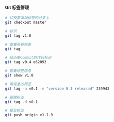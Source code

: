#### Git 标签管理

```bash
# 切换要添加标签的分支上
git checkout master

# 标识
git tag v1.0

# 查看所有标签
git tag

# 给历史commit的代码标识
git tag v0.4 e62093

# 查看标签信息
git show v1.0

# 带信息的标签
git tag -a v0.1 -m "version 0.1 released" 239943
```

```bash
# 删除标签
git tag -d v0.1
```

```bash
# 提交标签
git push origin v1.1.0
```
